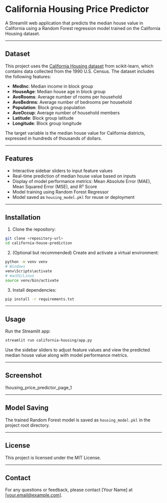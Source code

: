 # California Housing Price Predictor

A Streamlit web application that predicts the median house value in California using a Random Forest regression model trained on the California Housing dataset.

---

## Dataset

This project uses the [California Housing dataset](https://scikit-learn.org/stable/modules/generated/sklearn.datasets.fetch_california_housing.html) from scikit-learn, which contains data collected from the 1990 U.S. Census. The dataset includes the following features:

- **MedInc**: Median income in block group
- **HouseAge**: Median house age in block group
- **AveRooms**: Average number of rooms per household
- **AveBedrms**: Average number of bedrooms per household
- **Population**: Block group population
- **AveOccup**: Average number of household members
- **Latitude**: Block group latitude
- **Longitude**: Block group longitude

The target variable is the median house value for California districts, expressed in hundreds of thousands of dollars.

---

## Features

- Interactive sidebar sliders to input feature values
- Real-time prediction of median house value based on inputs
- Display of model performance metrics: Mean Absolute Error (MAE), Mean Squared Error (MSE), and R² Score
- Model training using Random Forest Regressor
- Model saved as `housing_model.pkl` for reuse or deployment

---

## Installation

1. Clone the repository:

```bash
git clone <repository-url>
cd california-house-prediction
```

2. (Optional but recommended) Create and activate a virtual environment:

```bash
python -m venv venv
# Windows
venv\Scripts\activate
# macOS/Linux
source venv/bin/activate
```

3. Install dependencies:

```bash
pip install -r requirements.txt
```

---

## Usage

Run the Streamlit app:

```bash
streamlit run california-housing/app.py
```

Use the sidebar sliders to adjust feature values and view the predicted median house value along with model performance metrics.

---

## Screenshot

!housing_price_predictor_page_1

---

## Model Saving

The trained Random Forest model is saved as `housing_model.pkl` in the project root directory.

---

## License

This project is licensed under the MIT License.

---

## Contact

For any questions or feedback, please contact [Your Name] at [your.email@example.com].
